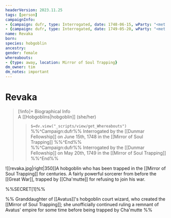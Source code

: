 ```yaml
---
headerVersion: 2023.11.25
tags: [person]
campaignInfo: 
- {campaign: dufr, type: Interrogated, date: 1748-06-15, wParty: "<met:U> by <person> on <target> in <current:1>"}
- {campaign: dufr, type: Interrogated, date: 1749-05-20, wParty: "<met:U> by <person> on <target> in <current:1>"}
name: Revaka
born:
species: hobgoblin
ancestry:
gender: female
whereabouts:
- {type: away, location: Mirror of Soul Trapping}
dm_owner: tim
dm_notes: important
---
```

# Revaka
>[!info]+ Biographical Info  
> A [[Hobgoblins|hobgoblin]] (she/her)  
>> `$=dv.view("_scripts/view/get_Whereabouts")`  
>> %%^Campaign:dufr%% Interrogated by the [[Dunmar Fellowship]] on June 15th, 1748 in the [[Mirror of Soul Trapping]] %%^End%%  
>> %%^Campaign:dufr%% Interrogated by the [[Dunmar Fellowship]] on May 20th, 1749 in the [[Mirror of Soul Trapping]] %%^End%%

![[revaka.jpg|right|350]]A hobgoblin who has been trapped in the [[Mirror of Soul Trapping]] for centuries. A fairly powerful sorcerer from before the [[Great War]], trapped by [[Cha'mutte]] for refusing to join his war. 

%%SECRET[1]%%

%% Granddaughter of [[Avatus]]'s hobgoblin court wizard, who created the [[Mirror of Soul Trapping]]; she unofficially continued ruling a remnant of Avatus' empire for some time before being trapped by Cha'mutte %%